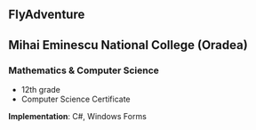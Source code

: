## FlyAdventure

## Mihai Eminescu National College (Oradea)

### Mathematics & Computer Science

- 12th grade
- Computer Science Certificate

<b>Implementation</b>: C#, Windows Forms

